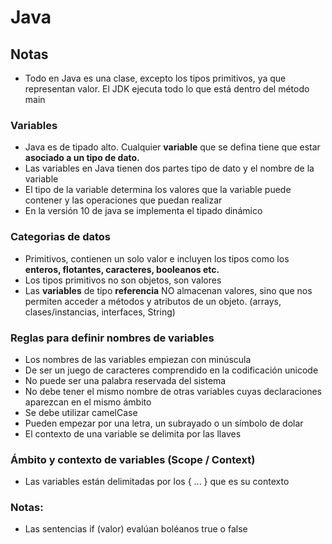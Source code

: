 # Java
## Notas

- Todo en Java es una clase, excepto los tipos primitivos, ya que representan valor. El JDK ejecuta todo lo que está dentro del método main

### Variables
- Java es de tipado alto. Cualquier **variable** que se defina tiene que estar **asociado a un tipo de dato.**
- Las variables en Java tienen dos partes tipo de dato y el nombre de la variable
- El tipo de la variable determina los valores que la variable puede contener y las operaciones que puedan realizar
- En la versión 10 de java se implementa el tipado dinámico
### Categorias de datos

- Primitivos, contienen un solo valor e incluyen los tipos como los **enteros, flotantes, caracteres, booleanos etc.**
- Los tipos primitivos no son objetos, son valores
- Las **variables** de tipo **referencia** NO almacenan valores, sino que nos permiten acceder a métodos y atributos de un objeto. (arrays, clases/instancias, interfaces, String)

### Reglas para definir nombres de variables

- Los nombres de las variables empiezan con minúscula
- De ser un juego de caracteres comprendido en la codificación unicode
- No puede ser una palabra reservada del sistema
- No debe tener el mismo nombre de otras variables cuyas declaraciones aparezcan en el mismo ámbito
- Se debe utilizar camelCase
- Pueden empezar por una letra, un subrayado o un símbolo de dolar
- El contexto de una variable se delimita por las llaves
### Ámbito y contexto de variables (Scope / Context)
  - Las variables están delimitadas por los { ... } que es su contexto

### Notas:
- Las sentencias if (valor) evalúan boléanos true o false
